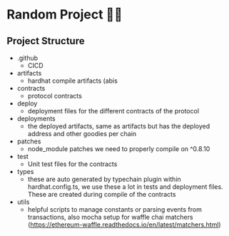 
# Random Project 🧙‍♂️

## Project Structure
- .github
	- CICD
- artifacts
	- hardhat compile artifacts (abis
- contracts
	- protocol contracts
- deploy
	- deployment files for the different contracts of the protocol
- deployments
	- the deployed artifacts, same as artifacts but has the deployed address and other goodies per chain
- patches
	- node_module patches we need to properly compile on ^0.8.10
- test
	- Unit test files for the contracts
- types
	- these are auto generated by typechain plugin within hardhat.config.ts, we use these a lot in tests and deployment files. These are created during compile of the contracts
- utils
	- helpful scripts to manage constants or parsing events from transactions, also mocha setup for waffle chai matchers (https://ethereum-waffle.readthedocs.io/en/latest/matchers.html)
